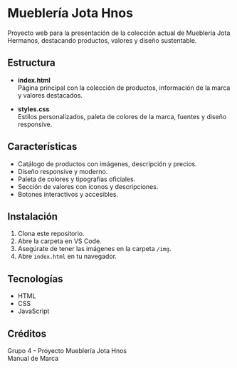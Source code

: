 # Mueblería Jota Hnos

Proyecto web para la presentación de la colección actual de Mueblería Jota Hermanos, destacando productos, valores y diseño sustentable.

## Estructura

- **index.html**  
  Página principal con la colección de productos, información de la marca y valores destacados.

- **styles.css**  
  Estilos personalizados, paleta de colores de la marca, fuentes y diseño responsive.

## Características

- Catálogo de productos con imágenes, descripción y precios.
- Diseño responsive y moderno.
- Paleta de colores y tipografías oficiales.
- Sección de valores con íconos y descripciones.
- Botones interactivos y accesibles.

## Instalación

1. Clona este repositorio.
2. Abre la carpeta en VS Code.
3. Asegúrate de tener las imágenes en la carpeta `/img`.
4. Abre `index.html` en tu navegador.

## Tecnologías

- HTML
- CSS
- JavaScript


## Créditos

Grupo 4 - Proyecto Mueblería Jota Hnos  
Manual de Marca
